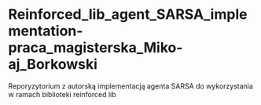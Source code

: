# Reinforced_lib_agent_SARSA_implementation-praca_magisterska_Miko-aj_Borkowski
Reporyzytorium z autorską implementacją agenta SARSA do wykorzystania w ramach biblioteki reinforced lib
